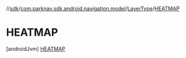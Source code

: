 //[sdk](../../../../index.md)/[com.parknav.sdk.android.navigation.model](../../index.md)/[LayerType](../index.md)/[HEATMAP](index.md)



# HEATMAP  
 [androidJvm] [HEATMAP](index.md)  
   

